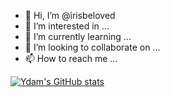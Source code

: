 - 👋 Hi, I’m @irisbeloved
- 👀 I’m interested in ...
- 🌱 I’m currently learning ...
- 💞️ I’m looking to collaborate on ...
- 📫 How to reach me ...

<!---
irisbeloved/irisbeloved is a ✨ special ✨ repository because its `README.md` (this file) appears on your GitHub profile.
You can click the Preview link to take a look at your changes.
--->

[![Ydam's GitHub stats](https://github-readme-stats.vercel.app/api?username=irisbeloved&show_icons=true&theme=dark)](https://github.com/anuraghazra/github-readme-stats)
